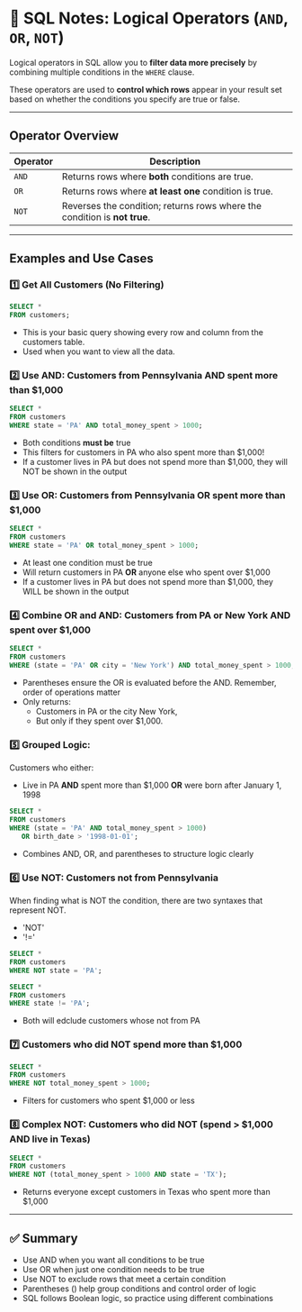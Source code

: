 # 🌱 SQL Notes: Logical Operators (`AND`, `OR`, `NOT`)

Logical operators in SQL allow you to **filter data more precisely** by combining multiple conditions in the `WHERE` clause.

These operators are used to **control which rows** appear in your result set based on whether the conditions you specify are true or false.

---

## Operator Overview

| Operator | Description                                                                 |
|----------|-----------------------------------------------------------------------------|
| `AND`    | Returns rows where **both** conditions are true.                            |
| `OR`     | Returns rows where **at least one** condition is true.                      |
| `NOT`    | Reverses the condition; returns rows where the condition is **not true**.   |

---

## Examples and Use Cases

### 1️⃣ Get All Customers (No Filtering)

```sql
SELECT *
FROM customers;
```
- This is your basic query showing every row and column from the customers table.
- Used when you want to view all the data.

### 2️⃣ Use AND: Customers from Pennsylvania AND spent more than $1,000

```sql
SELECT *
FROM customers
WHERE state = 'PA' AND total_money_spent > 1000;
```
- Both conditions **must be** true
- This filters for customers in PA who also spent more than $1,000!
- If a customer lives in PA but does not spend more than $1,000, they will NOT be shown in the output

### 3️⃣ Use OR: Customers from Pennsylvania OR spent more than $1,000
```sql
SELECT *
FROM customers
WHERE state = 'PA' OR total_money_spent > 1000;
```
- At least one condition must be true
- Will return customers in PA **OR** anyone else who spent over $1,000
- If a customer lives in PA but does not spend more than $1,000, they WILL be shown in the output

### 4️⃣ Combine OR and AND: Customers from PA or New York AND spent over $1,000
```sql
SELECT *
FROM customers
WHERE (state = 'PA' OR city = 'New York') AND total_money_spent > 1000;
```
- Parentheses ensure the OR is evaluated before the AND. Remember, order of operations matter
- Only returns:
   - Customers in PA or the city New York,
   - But only if they spent over $1,000.
### 5️⃣ Grouped Logic:
Customers who either:
- Live in PA **AND** spent more than $1,000 **OR** were born after January 1, 1998
```sql
SELECT *
FROM customers
WHERE (state = 'PA' AND total_money_spent > 1000)
   OR birth_date > '1998-01-01';
```
- Combines AND, OR, and parentheses to structure logic clearly

### 6️⃣ Use NOT: Customers not from Pennsylvania
When finding what is NOT the condition, there are two syntaxes that represent NOT.
- 'NOT'
- '!='
```sql
SELECT *
FROM customers
WHERE NOT state = 'PA';

SELECT *
FROM customers
WHERE state != 'PA';
```
- Both will edclude customers whose not from PA

### 7️⃣ Customers who did NOT spend more than $1,000
```sql
SELECT *
FROM customers
WHERE NOT total_money_spent > 1000;
```
- Filters for customers who spent $1,000 or less

### 8️⃣ Complex NOT: Customers who did NOT (spend > $1,000 AND live in Texas)
```sql
SELECT *
FROM customers
WHERE NOT (total_money_spent > 1000 AND state = 'TX');
```
- Returns everyone except customers in Texas who spent more than $1,000

---

## ✅ Summary
- Use AND when you want all conditions to be true
- Use OR when just one condition needs to be true
- Use NOT to exclude rows that meet a certain condition
- Parentheses () help group conditions and control order of logic
- SQL follows Boolean logic, so practice using different combinations
